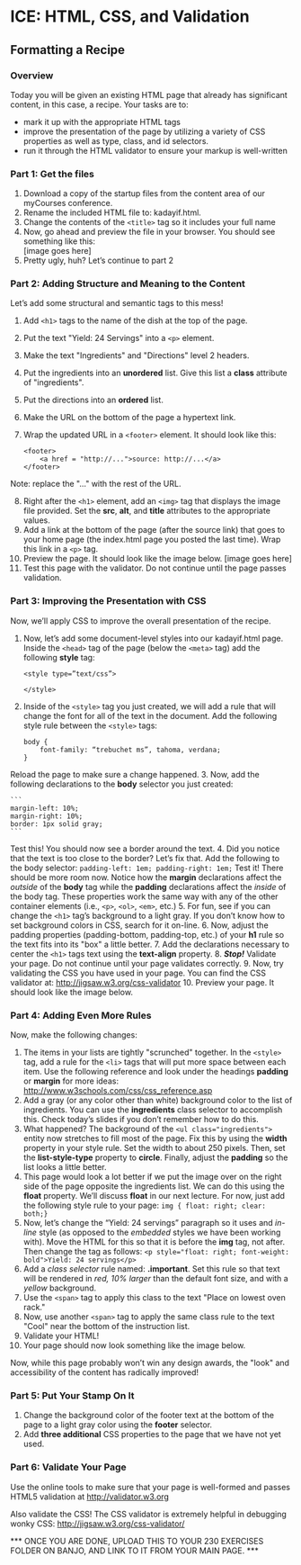 # ICE: HTML, CSS, and Validation

## Formatting a Recipe		

### Overview

Today you will be given an existing HTML page that already has significant content, in this case, a recipe. Your tasks are to:
- mark it up with the appropriate HTML tags
- improve the presentation of the page by utilizing  a variety of CSS properties as well as type, class, and id selectors. 
- run it through the HTML validator to ensure your markup is well-written

### Part 1: Get the files

1. Download a copy of the startup files from the content area of our myCourses conference.
2. Rename the included HTML file to:  kadayif.html.
3. Change the contents of the `<title>` tag so it includes your full name
4. Now, go ahead and preview the file in your browser.  You should see something like this:  
[image goes here]
5. Pretty ugly, huh?  Let’s continue to part 2

### Part 2:  Adding Structure and Meaning to the Content

Let’s add some structural and semantic tags to this mess!

1. Add `<h1>` tags to the name of the dish at the top of the page.
2. Put the text "Yield:  24 Servings" into a `<p>` element.
3. Make the text "Ingredients" and "Directions" level 2 headers.
4. Put the ingredients into an **unordered** list.  Give this list a **class** attribute of "ingredients".
5. Put the directions into an **ordered** list.
6. Make the URL on the bottom of the page a hypertext link.
7. Wrap the updated URL in a `<footer>` element. It should look like this:

    ```
    <footer>
        <a href = "http://...">source: http://...</a>
    </footer>
    ```
Note:  replace the "..." with the rest of the URL.

8. Right after the `<h1>` element, add an `<img>` tag that displays the image file provided.  Set the **src**, **alt**, and **title** attributes to the appropriate values.
9. Add a link at the bottom of the page (after the source link) that goes to your home page (the index.html page you posted the last time).  Wrap this link in a `<p>` tag.
10. Preview the page.  It should look like the image below.
    [image goes here]
11. Test this page with the validator.  Do not continue until the page passes validation.
	
### Part 3:  Improving the Presentation with CSS
Now, we’ll apply CSS to improve the overall presentation of the recipe.
1.	Now, let’s add some document-level styles into our kadayif.html page.  Inside the `<head>` tag of the page (below the `<meta>` tag) add the following **style** tag:
	```
    <style type=”text/css”>

	</style>
    ```
2.	Inside of the `<style>` tag you just created, we will add a rule that will change the font for all of the text in the document.  Add the following style rule between the `<style>` tags:
    ```
    body {
		font-family: “trebuchet ms”, tahoma, verdana;
	}
    ```
Reload the page to make sure a change happened.
3.	Now, add the following declarations to the **body** selector you just created:

	```
    margin-left: 10%;
	margin-right: 10%;
	border: 1px solid gray;
    ```
Test this!  You should now see a border around the text.
4.	Did you notice that the text is too close to the border?  Let’s fix that.  Add the following to the body selector:
	```
    padding-left: 1em;
	padding-right: 1em;
    ```
Test it!  There should be more room now.  Notice how the **margin** declarations affect the *outside* of the **body** tag while the **padding** declarations affect the *inside* of the body tag.  These properties work the same way with any of the other container elements (i.e., `<p>`, `<ol>`, `<em>`, etc.)
5.	For fun, see if you can change the `<h1>` tag’s background to a light gray.  If you don’t know how to set background colors in CSS, search for it on-line.
6.	Now, adjust the padding properties (padding-bottom, padding-top, etc.) of your **h1** rule so the text fits into its "box" a little better.
7.	Add the declarations necessary to center the `<h1>` tags text using the **text-align** property.
8.	***Stop!***  Validate your page.  Do not continue until your page validates correctly.
9.	Now, try validating the CSS you have used in your page.  You can find the CSS validator at:
http://jigsaw.w3.org/css-validator
10.	Preview your page.  It should look like the image below.
 
 
### Part 4:  Adding Even More Rules
Now, make the following changes:
1.	The items in your lists are tightly "scrunched" together.  In the `<style>` tag, add a rule for the `<li>` tags that will put more space between each item.  Use the following reference and look under the headings **padding** or **margin** for more ideas:
http://www.w3schools.com/css/css_reference.asp
2.	Add a gray (or any color other than white) background color to the list of ingredients.  You can use the **ingredients** class selector to accomplish this.  Check today’s slides if you don’t remember how to do this.
3.	What happened?  The background of the `<ul class="ingredients">` entity now stretches to fill most of the page.  Fix this by using the **width** property in your style rule.  Set the width to about 250 pixels.  Then, set the **list-style-type** property to **circle**.  Finally, adjust the **padding** so the list looks a little better.
4.	This page would look a lot better if we put the image over on the right side of the page opposite the ingredients list.  We can do this using the **float** property.  We’ll discuss **float** in our next lecture.  For now, just add the following style rule to your page:
	```img { float: right; clear: both;}```
5.	Now, let’s change the “Yield: 24 servings” paragraph so it uses and *in-line* style (as opposed to the *embedded* styles we have been working with).  Move the HTML for this so that it is before the **img** tag, not after.  Then change the tag as follows:
	```<p style="float: right; font-weight: bold">Yield: 24 servings</p>```
6.	Add a *class selector* rule named: **.important**.  Set this rule so that text will be rendered in *red, 10% larger* than the default font size, and with a *yellow* background.
7.	Use the `<span>` tag to apply this class to the text "Place on lowest oven rack."
8.	Now, use another `<span>` tag to apply the same class rule to the text "Cool" near the bottom of the instruction list.
9.	Validate your HTML!
10.	Your page should now look something like the image below.
 
Now, while this page probably won’t win any design awards, the "look" and accessibility of the content has radically improved!

### Part 5:  Put Your Stamp On It
1.	Change the background color of the footer text at the bottom of the page to a light gray color using the **footer** selector.
2.	Add **three additional** CSS properties to the page that we have not yet used.

### Part 6:  Validate Your Page
Use the online tools to make sure that your page is well-formed and passes HTML5 validation at http://validator.w3.org 

Also validate the CSS! The CSS validator is extremely helpful in debugging wonky CSS:
http://jigsaw.w3.org/css-validator/

*** ONCE YOU ARE DONE, UPLOAD THIS TO YOUR 230 EXERCISES FOLDER ON BANJO, AND LINK TO IT FROM YOUR MAIN PAGE. ***
